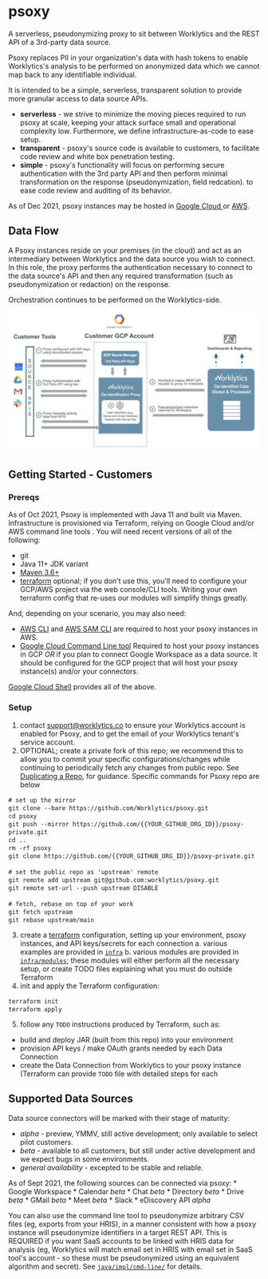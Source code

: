 # psoxy
A serverless, pseudonymizing proxy to sit between Worklytics and the REST API of a 3rd-party data
source.

Psoxy replaces PII in your organization's data with hash tokens to enable Worklytics's analysis to
be performed on anonymized data which we cannot map back to any identifiable individual.

It is intended to be a simple, serverless, transparent solution to provide more granular access to
data source APIs.
  - **serverless** - we strive to minimize the moving pieces required to run psoxy at scale, keeping
     your attack surface small and operational complexity low. Furthermore, we define
     infrastructure-as-code to ease setup.
  - **transparent** - psoxy's source code is available to customers, to facilitate code review
     and white box penetration testing.
  - **simple** - psoxy's functionality will focus on performing secure authentication with the 3rd
     party API and then perform minimal transformation on the response (pseudonymization, field
     redcation). to ease code review and auditing of its behavior.

As of Dec 2021, psoxy instances may be hosted in [Google Cloud ](docs/gcp/development.md) or 
[AWS](docs/aws/getting-started.md).

## Data Flow

A Psoxy instances reside on your premises (in the cloud) and act as an intermediary between
Worklytics and the data source you wish to connect.  In this role, the proxy performs the
authentication necessary to connect to the data source's API and then any required transformation
(such as pseudonymization or redaction) on the response.

Orchestration continues to be performed on the Worklytics-side.

![proxy illustration](docs/proxy-illustration.png)

## Getting Started - Customers

### Prereqs
As of Oct 2021, Psoxy is implemented with Java 11 and built via Maven. Infrastructure is provisioned
via Terraform, relying on Google Cloud and/or AWS command line tools .  You will need recent 
versions of all of the following:

  - git
  - Java 11+ JDK variant
  - [Maven 3.6+](https://maven.apache.org/docs/history.html)
  - [terraform](https://www.terraform.io/) optional; if you don't use this, you'll need to configure
    your GCP/AWS project via the web console/CLI tools. Writing your own terraform config that 
    re-uses our modules will simplify things greatly.

And, depending on your scenario, you may also need:
  - [AWS CLI](https://docs.aws.amazon.com/cli/latest/userguide/getting-started-install.html) and
    [AWS SAM CLI](https://docs.aws.amazon.com/serverless-application-model/latest/developerguide/serverless-sam-cli-install-mac.html)
    are required to host your psoxy instances in AWS.
  - [Google Cloud Command Line tool](https://cloud.google.com/sdk/docs/install) Required to host
    your psoxy instances in GCP *OR* if you plan to connect Google Workspace as a data source. It
    should be configured for the GCP project that will host your psoxy instance(s) and/or your 
    connectors.

[Google Cloud Shell](https://cloud.google.com/shell/docs/how-cloud-shell-works#tools) provides all
of the above.

### Setup
1. contact support@worklytics.co to ensure your Worklytics account is enabled for Psoxy, and to get
   the email of your Worklytics tenant's service account.
2. OPTIONAL; create a private fork of this repo; we recommend this to allow you to commit your
   specific configurations/changes while continuing to periodically fetch any changes from public
   repo. See [Duplicating a Repo](https://docs.github.com/en/repositories/creating-and-managing-repositories/duplicating-a-repository),
   for guidance. Specific commands for Psoxy repo are below
```shell
# set up the mirror
git clone --bare https://github.com/Worklytics/psoxy.git
cd psoxy
git push --mirror https://github.com/{{YOUR_GITHUB_ORG_ID}}/psoxy-private.git
cd ..
rm -rf psoxy
git clone https://github.com/{{YOUR_GITHUB_ORG_ID}}/psoxy-private.git

# set the public repo as 'upstream' remote
git remote add upstream git@github.com:worklytics/psoxy.git
git remote set-url --push upstream DISABLE

# fetch, rebase on top of your work
git fetch upstream
git rebase upstream/main
```

3. create a [terraform](https://www.terraform.io/) configuration, setting up your environment, psoxy
   instances, and API keys/secrets for each connection
   a. various examples are provided in [`infra`](/infra/)
   b. various modules are provided in [`infra/modules`](/infra/modules); these modules will either
      perform all the necessary setup, or create TODO files explaining what you must do outside
      Terraform
4. init and apply the Terraform configuration:
```shell
terraform init
terraform apply
```
5. follow any `TODO` instructions produced by Terraform, such as:
  - build and deploy JAR (built from this repo) into your environment
  - provision API keys / make OAuth grants needed by each Data Connection
  - create the Data Connection from Worklytics to your psoxy instance (Terraform can provide `TODO`
    file with detailed steps for each

## Supported Data Sources
Data source connectors will be marked with their stage of maturity:
  * *alpha* - preview, YMMV, still active development; only available to select pilot customers.
  * *beta* - available to all customers, but still under active development and we expect bugs in some
           environments.
  * *general availability* - excepted to be stable and reliable.

As of Sept 2021, the following sources can be connected via psoxy:
    * Google Workspace
      * Calendar *beta*
      * Chat *beta*
      * Directory *beta*
      * Drive *beta*
      * GMail *beta*
      * Meet *beta*
    * Slack
        * eDiscovery API *alpha*

You can also use the command line tool to pseudonymize arbitrary CSV files (eg, exports from your
HRIS), in a manner consistent with how a psoxy instance will pseudonymize identifiers in a target
REST API. This is REQUIRED if you want SaaS accounts to be linked with HRIS data for analysis (eg,
Worklytics will match email set in HRIS with email set in SaaS tool's account - so these must be
pseudonymized using an equivalent algorithm and secret). See [`java/impl/cmd-line/`](/java/impl/cmd-line)
for details.

